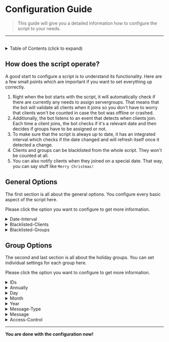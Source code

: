# **Configuration Guide**

> This guide will give you a detailed information how to configure the script to your needs.

---

<br>

<!-- Table of Contents -->
<details>
    <summary>
        Table of Contents (click to expand)
    </summary>

- [**Configuration Guide**](#configuration-guide)
  - [**How does the script operate?**](#how-does-the-script-operate)
  - [**General Options**](#general-options)
  - [**Group Options**](#group-options)
</details>


## **How does the script operate?**
A good start to configure a script is to understand its functionality. Here are a few small points which are important if you want to set everything up correctly.

1. Right when the bot starts with the script, it will automatically check if there are currently any needs to assign servergroups. That means that the bot will validate all clients when it joins so you don't have to worry that clients won't be counted in case the bot was offline or crashed.
2. Additionally, the bot listens to an event that detects when clients join. Each time a client joins, the bot checks if it's a relevant date and then decides if groups have to be assigned or not.
3. To make sure that the script is always up to date, it has an integrated interval which checks if the date changed and will refresh itself once it detected a change.
4. Clients and groups can be blacklisted from the whole script. They won't be counted at all.
5. You can also notify clients when they joined on a special date. That way, you can say stuff like `Merry Christmas!`


## **General Options**
The first section is all about the general options. You configure every basic aspect of the script here.

Please click the option you want to configure to get more information.

<details>
    <summary>
        Date-Interval
    </summary>

*Details*:
- optional option | default value: `60`
- enter the time in seconds

*Info*:
- defines the interval in which the script checks if the day changed
- lower amounts make the script more precise but also drain more performance
- if you set it to 5 minutes (300 seconds), it might be that groups are added 4-5 minutes after a new day started (worst case)
</details>
<details>
    <summary>
        Blacklisted-Clients
    </summary>

*Details*:
- optional option | default value: `none`
- enter the client UIDs

*Info*:
- defines if a client is ignored by the script globally
- this means the client also gets no notifications
</details>
<details>
    <summary>
        Blacklisted-Groups
    </summary>

*Details*:
- optional option | default value: `none`
- enter the group IDs

*Info*:
- defines if a group is ignored by the script globally
- this means the group also gets no notifications
</details>


## **Group Options**
The second and last section is all about the holiday groups. You can set individual settings for each group here.

Please click the option you want to configure to get more information.

<details>
    <summary>
        IDs
    </summary>

*Details*:
- required option | default value: `none`
- enter the group IDs

*Info*:
- you can also define multiple group IDs so you can more than one group on a specific date
- if you don't enter an ID of a group or the ID does not refer to a valid group, the corresponding holiday group will be skipped and not be processed
</details>
<details>
    <summary>
        Annually
    </summary>

*Details*:
- optional option | default value: `Once`
- select `Annually` or `Once`

*Info*:
- defines whether a specific date should be counted only once or every year (annually)
- if you select annually, it doesn't matter what year you choose
</details>
<details>
    <summary>
        Day
    </summary>

*Details*:
- required option | default value: `none`
- enter the day of the month

*Info*:
- defines the day of the month for the date
- if it's not possible to form a valid date, the whole section will be skipped
</details>
<details>
    <summary>
        Month
    </summary>

*Details*:
- required option | default value: `none`
- select the month

*Info*:
- defines the the month for the date
- if it's not possible to form a valid date, the whole section will be skipped
</details>
<details>
    <summary>
        Year
    </summary>

*Details*:
- required option | default value: `none`
- enter the year
- this option is only shown if you selected `Once` for the *Annually*

*Info*:
- defines the year for the date
- if it's not possible to form a valid date, the whole section will be skipped
</details>
<details>
    <summary>
        Message-Type
    </summary>

*Details*:
- optional option | default value: `Disabled`
- select `Poke`, `Message` or `Disabled`

*Info*:
- defines how a client should be notified if they were assigned to a group
- keep in mind that a poke message is limited to 100 characters
</details>
<details>
    <summary>
        Message
    </summary>

*Details*:
- semi-required option | default value: `Merry Christmas! Thanks for joining us today.`
- enter the message text
- available placeholders:
  - %name% - the name of the client who got the group(s)
  - %amount% - the amount of groups the client got on the specific date; if they already have one of the groups, it won't be counted towards that number
  - %lb% - a linebreak, same like pressing the *Enter-key* in a text file

*Info*:
- defines the text which is used in the notification for the client
- keep in mind that a poke message is limited to 100 characters
</details>
<details>
    <summary>
        Access-Control
    </summary>

*Details*:
- optional option | default value: `No`
- select `Yes` or `No`

*Info*:
- defines if you want to specify access to this specific group for special clients or groups

*Advanced Options*:
- the following options are only shown if you selected `Yes` for the *Access-Control*

    <details>
        <summary>
            Access-Control-Type
        </summary>

    *Details*:
    - semi-required option | default value: `none`
    - select `Whitelist` or `Blacklist`

    *Info*:
    - defines if the following options are counted as whitelist or blacklist
    </details>
    <details>
        <summary>
            Access-Control-Clients
        </summary>

    *Details*:
    - optional option | default value: `none`
    - enter the client UIDs

    *Info*:
    - defines if a client is ignored for this specific group
    - this means the client also gets no notifications
    </details>
    <details>
        <summary>
            Access-Control-Groups
        </summary>

    *Details*:
    - optional option | default value: `none`
    - enter the group IDs

    *Info*:
    - defines if a group is ignored for this specific group
    - this means the group also gets no notifications
    </details>
</details>

---

**You are done with the configuration now!**
